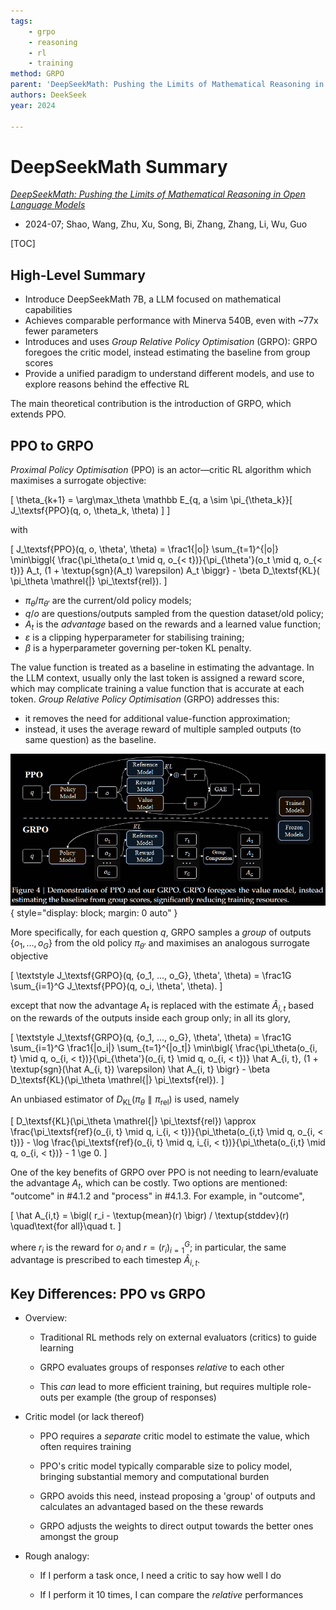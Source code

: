 ```yaml
---
tags:
    - grpo
    - reasoning
    - rl
    - training
method: GRPO
parent: 'DeepSeekMath: Pushing the Limits of Mathematical Reasoning in Open Language Models'
authors: DeekSeek
year: 2024

---
```

# DeepSeekMath Summary

[*DeepSeekMath: Pushing the Limits of Mathematical Reasoning in Open Language Models*](https://arxiv.org/abs/2402.03300)

-   2024-07; Shao, Wang, Zhu, Xu, Song, Bi, Zhang, Zhang, Li, Wu, Guo

[TOC]

## High-Level Summary

-   Introduce DeepSeekMath 7B, a LLM focused on mathematical capabilities
-   Achieves comparable performance with Minerva 540B, even with \~77x fewer parameters
-   Introduces and uses *Group Relative Policy Optimisation* (GRPO): GRPO foregoes the critic model, instead estimating the baseline from group scores
-   Provide a unified paradigm to understand different models, and use to explore reasons behind the effective RL

The main theoretical contribution is the introduction of GRPO, which extends PPO.

## PPO to GRPO

*Proximal Policy Optimisation* (PPO) is an actor—critic RL algorithm which maximises a surrogate objective:

\[
    \theta_{k+1}
=   \arg\max_\theta \mathbb E_{q, a \sim \pi_{\theta_k}}[ J_\textsf{PPO}(q, o, \theta_k, \theta) ]
\]

with

\[
    J_\textsf{PPO}(q, o, \theta', \theta)
=   \frac1{|o|} \sum_{t=1}^{|o|} \min\biggl\{ \frac{\pi_\theta(o_t \mid q, o_{< t})}{\pi_{\theta'}(o_t \mid q, o_{< t})} A_t, (1 + \textup{sgn}(A_t) \varepsilon) A_t \biggr\} - \beta D_\textsf{KL}( \pi_\theta \mathrel{\|} \pi_\textsf{rel}).
\]

-   $\pi_\theta$/$\pi_{\theta'}$ are the current/old policy models;
-   $q$/$o$ are questions/outputs sampled from the question dataset/old policy;
-   $A_t$ is the *advantage* based on the rewards and a learned value function;
-   $\varepsilon$ is a clipping hyperparameter for stabilising training;
-   $\beta$ is a hyperparameter governing per-token KL penalty.

The value function is treated as a baseline in estimating the advantage. In the LLM context, usually only the last token is assigned a reward score, which may complicate training a value function that is accurate at each token. *Group Relative Policy Optimisation* (GRPO) addresses this:

-   it removes the need for additional value-function approximation;
-   instead, it uses the average reward of multiple sampled outputs (to same question) as the baseline.

![PPO vs GRPO](attachments/DeepSeekMath%20-%20PPO%20vs%20GRPO.png){ style="display: block; margin: 0 auto" }

More specifically, for each question $q$, GRPO samples a *group* of outputs $\{o_1, ..., o_G\}$ from the old policy $\pi_{\theta'}$ and maximises an analogous surrogate objective

\[
    \textstyle
    J_\textsf{GRPO}(q, \{o_1, ..., o_G\}, \theta', \theta)
=   \frac1G \sum_{i=1}^G J_\textsf{PPO}(q, o_i, \theta', \theta).
\]

except that now the advantage $A_t$ is replaced with the estimate $\hat A_{i, t}$ based on the rewards of the outputs inside each group only; in all its glory,

\[
    \textstyle
    J_\textsf{GRPO}(q, \{o_1, ..., o_G\}, \theta', \theta)
=   \frac1G \sum_{i=1}^G \frac1{|o_i|} \sum_{t=1}^{|o_t|} \min\bigl\{ \frac{\pi_\theta(o_{i, t} \mid q, o_{i, < t})}{\pi_{\theta'}(o_{i, t} \mid q, o_{i, < t})} \hat A_{i, t}, (1 + \textup{sgn}(\hat A_{i, t}) \varepsilon) \hat A_{i, t} \bigr\} - \beta D_\textsf{KL}(\pi_\theta \mathrel{\|} \pi_\textsf{rel}).
\]

An unbiased estimator of $D_\textsf{KL}(\pi_\theta \mathrel{\|} \pi_\textsf{rel})$ is used, namely

\[
    D_\textsf{KL}(\pi_\theta \mathrel{\|} \pi_\textsf{rel})
\approx
    \frac{\pi_\textsf{ref}(o_{i, t} \mid q, i_{i, < t})}{\pi_\theta(o_{i,t} \mid q, o_{i, < t})} - \log \frac{\pi_\textsf{ref}(o_{i, t} \mid q, i_{i, < t})}{\pi_\theta(o_{i,t} \mid q, o_{i, < t})} - 1
\ge 0.
\]

One of the key benefits of GRPO over PPO is not needing to learn/evaluate the advantage $A_t$, which can be costly. Two options are mentioned: "outcome" in #4.1.2 and "process" in #4.1.3. For example, in "outcome",

\[
    \hat A_{i,t}
=   \bigl( r_i - \textup{mean}(r) \bigr) / \textup{stddev}(r)
\quad\text{for all}\quad
    t.
\]

where $r_i$ is the reward for $o_i$ and $r = (r_i)_{i=1}^G$; in particular, the same advantage is prescribed to each timestep $\hat A_{i,t}$.

## Key Differences: PPO vs GRPO

-   Overview:

    -   Traditional RL methods rely on external evaluators (critics) to guide learning

    -   GRPO evaluates groups of responses *relative* to each other

    -   This *can* lead to more efficient training, but requires multiple role-outs per example (the group of responses)

-   Critic model (or lack thereof)

    -   PPO requires a *separate* critic model to estimate the value, which often requires training

    -   PPO's critic model typically comparable size to policy model, bringing substantial memory and computational burden

    -   GRPO avoids this need, instead proposing a 'group' of outputs and calculates an advantaged based on the these rewards

    -   GRPO adjusts the weights to direct output towards the better ones amongst the group

-   Rough analogy:

    -   If I perform a task once, I need a critic to say how well I do

    -   If I perform it 10 times, I can compare the *relative* performances
